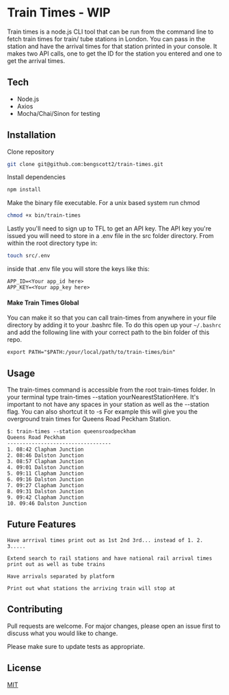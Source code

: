 # Train Times - WIP

Train times is a node.js CLI tool that can be run from the command line to fetch train times for train/ tube stations in London. You can pass in the station and have the arrival times for that station printed in your console. It makes two API calls, one to get the ID for the station you entered and one to get the arrival times.

## Tech
* Node.js
* Axios
* Mocha/Chai/Sinon for testing

## Installation

Clone repository
```bash
git clone git@github.com:bengscott2/train-times.git
```
Install dependencies

```bash
npm install
```
Make the binary file executable.
For a unix based system run chmod
```bash
chmod +x bin/train-times
```
Lastly you'll need to sign up to TFL to get an API key. The API key you're issued you will need to store in a .env file in the src folder directory.
From within the root directory type in:
```bash
touch src/.env
```
inside that .env file you will store the keys like this:
```
APP_ID=<Your app_id here>
APP_KEY=<Your app_key here>

```

#### Make Train Times Global
You can make it so that you can call train-times from anywhere in your file directory by adding it to your .bashrc file. To do this open up your `~/.bashrc` and add the following line with your correct path to the bin folder of this repo.
```
export PATH="$PATH:/your/local/path/to/train-times/bin"

```
## Usage
The train-times command is accessible from the root train-times folder. In your terminal type train-times --station yourNearestStationHere. It's important to not have any spaces in your station as well as the --station flag. You can also shortcut it to -s <stationname>
For example this will give you the overground train times for Queens Road Peckham Station.
```
$: train-times --station queensroadpeckham
Queens Road Peckham
----------------------------------
1. 08:42 Clapham Junction
2. 08:46 Dalston Junction
3. 08:57 Clapham Junction
4. 09:01 Dalston Junction
5. 09:11 Clapham Junction
6. 09:16 Dalston Junction
7. 09:27 Clapham Junction
8. 09:31 Dalston Junction
9. 09:42 Clapham Junction
10. 09:46 Dalston Junction
```

## Future Features
`Have arrrival times print out as 1st 2nd 3rd... instead of 1. 2. 3.....`

`Extend search to rail stations and have national rail arrival times print out as well as tube trains`

`Have arrivals separated by platform`

`Print out what stations the arriving train will stop at`
## Contributing
Pull requests are welcome. For major changes, please open an issue first to discuss what you would like to change.

Please make sure to update tests as appropriate.

## License
[MIT](https://choosealicense.com/licenses/mit/)
